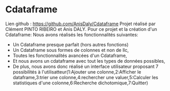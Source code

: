 # Cdataframe
Lien github : https://github.com/AnisDaly/Cdataframe
Projet réalisé par Clément PINTO RIBEIRO et Anis DALY.
Pour ce projet et la création d'un Cdataframe:
Nous avons réalisés les fonctionnalités suivantes:
- Un Cdataframe presque parfait (hors autres fonctions)
- Un Cdataframe sous formes de colonnes et non de llc,
- Toutes les fonctionnalités avancées d'un Cdataframe,
- Et nous avons un cdataframe avec tout les types de données possibles,
- De plus, nous avons donc réalisé un interface utilisateur proposant 7 possibilités à l'utilisatteur(1:Ajouter une colonne,2:Afficher le dataframe,3:trier une colonne,4:rechercher une valuer,5:Calculer les statistiques d'une colonne,6:Recherche dichotomique,7:Quitter)
